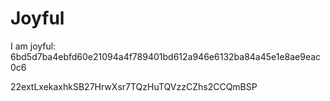 # Joyful

I am joyful: 6bd5d7ba4ebfd60e21094a4f789401bd612a946e6132ba84a45e1e8ae9eac0c6


22extLxekaxhkSB27HrwXsr7TQzHuTQVzzCZhs2CCQmBSP
